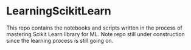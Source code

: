 # LearningScikitLearn
This repo contains the notebooks and scripts written in the process of mastering Scikit Learn library for ML. Note repo still under construction since the learning process is still going on.
